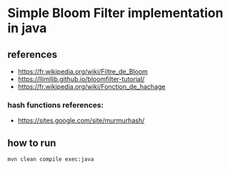 # Simple Bloom Filter implementation in java
## references
- https://fr.wikipedia.org/wiki/Filtre_de_Bloom
- https://llimllib.github.io/bloomfilter-tutorial/
- https://fr.wikipedia.org/wiki/Fonction_de_hachage
### hash functions references:
- https://sites.google.com/site/murmurhash/

## how to run
```bash
mvn clean compile exec:java
```